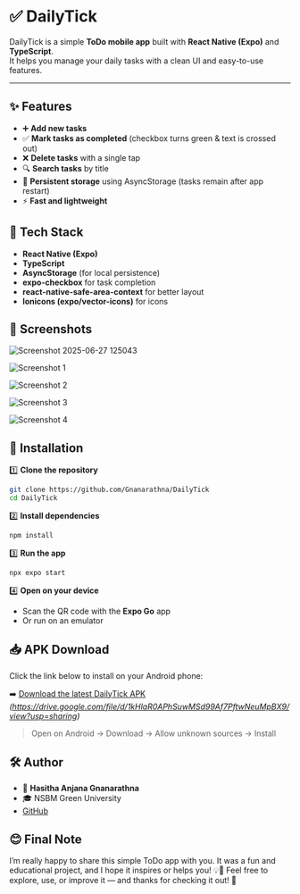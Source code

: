 # ✅ DailyTick

DailyTick is a simple **ToDo mobile app** built with **React Native (Expo)** and **TypeScript**.  
It helps you manage your daily tasks with a clean UI and easy-to-use features.  

---

## ✨ Features

- ➕ **Add new tasks**
- ✅ **Mark tasks as completed** (checkbox turns green & text is crossed out)
- ❌ **Delete tasks** with a single tap
- 🔍 **Search tasks** by title
- 💾 **Persistent storage** using AsyncStorage (tasks remain after app restart)
- ⚡ **Fast and lightweight**


## 📱 Tech Stack

- **React Native (Expo)**
- **TypeScript**
- **AsyncStorage** (for local persistence)
- **expo-checkbox** for task completion
- **react-native-safe-area-context** for better layout
- **Ionicons (expo/vector-icons)** for icons


## 📸 Screenshots  

![Screenshot 2025-06-27 125043](https://github.com/user-attachments/assets/e704050e-2692-464c-bd83-9e78b4e253f7)

![Screenshot 1](assets/WhatsApp%20Image%202025-07-17%20at%2019.34.19_47e0d204.jpg)  

![Screenshot 2](assets/WhatsApp%20Image%202025-07-17%20at%2019.34.19_d4d7e082.jpg)  

![Screenshot 3](assets/WhatsApp%20Image%202025-07-17%20at%2019.34.20_8fdc5ac1.jpg)  

![Screenshot 4](assets/WhatsApp%20Image%202025-07-17%20at%2019.34.20_87e74d76.jpg)  


## 🚀 Installation

1️⃣ **Clone the repository**
```bash
git clone https://github.com/Gnanarathna/DailyTick
cd DailyTick
```

2️⃣ **Install dependencies**
```bash
npm install
```

3️⃣ **Run the app**
```bash
npx expo start
```

4️⃣ **Open on your device**
- Scan the QR code with the **Expo Go** app
- Or run on an emulator


## 📥 APK Download

Click the link below to install on your Android phone:

➡️ [Download the latest DailyTick APK](#) *(https://drive.google.com/file/d/1kHlaR0APhSuwMSd99Af7PftwNeuMpBX9/view?usp=sharing)*

> Open on Android → Download → Allow unknown sources → Install


## 🛠 Author

- 👤 **Hasitha Anjana Gnanarathna**
- 🎓 NSBM Green University
- [GitHub](https://github.com/Gnanarathna)


## 😊 Final Note
I’m really happy to share this simple ToDo app with you.
It was a fun and educational project, and I hope it inspires or helps you! 💡📱
Feel free to explore, use, or improve it — and thanks for checking it out! 🙌
